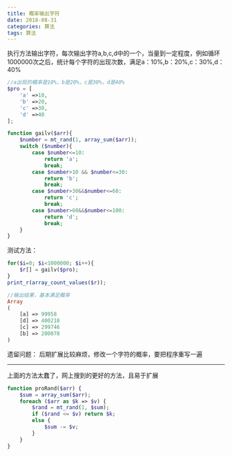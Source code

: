 ```yaml
---
title: 概率输出字符
date: 2018-08-31
categories: 算法
tags: 算法
---
```


​	执行方法输出字符，每次输出字符a,b,c,d中的一个，当量到一定程度，例如循环1000000次之后，统计每个字符的出现次数，满足a：10%,b：20%,c：30%,d：40%



```php
//a出现的概率是10%，b是20%，c是30%，d是40%
$pro = [
    'a' =>10,
    'b' =>20,
    'c' =>30,
    'd' =>40
];

function gailv($arr){
    $number = mt_rand(1, array_sum($arr));
    switch ($number){
        case $number<=10:
            return 'a';
            break;
        case $number>10 && $number<=30:
            return 'b';
            break;
        case $number>30&&$number<=60:
            return 'c';
            break;
        case $number>60&&$number<=100:
            return 'd';
            break;
    }
}
```



测试方法：

```php
for($i=0; $i<1000000; $i++){
    $r[] = gailv($pro);
}
print_r(array_count_values($r));

//输出结果，基本满足概率
Array
(
    [a] => 99958
    [d] => 400218
    [c] => 299746
    [b] => 200078
)
```

遗留问题：
后期扩展比较麻烦，修改一个字符的概率，要把程序重写一遍

---

上面的方法太蠢了，网上搜到的更好的方法，且易于扩展

```php
function proRand($arr) {
    $sum = array_sum($arr);
    foreach ($arr as $k => $v) {
        $rand = mt_rand(1, $sum);
        if ($rand <= $v) return $k;
        else {
            $sum -= $v;
        }
    }
}
```





